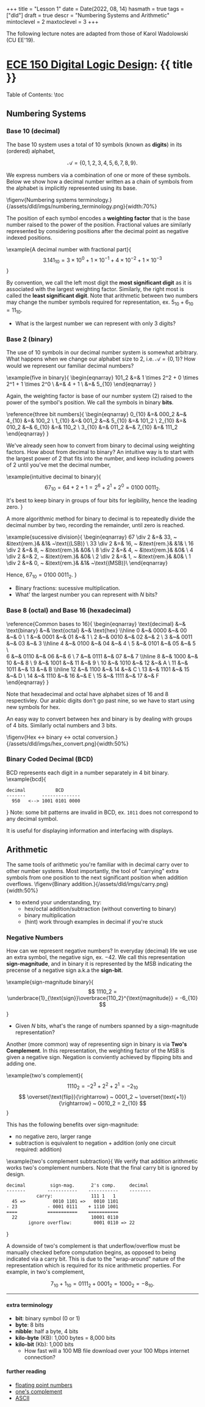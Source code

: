 +++
title = "Lesson 1"
date = Date(2022, 08, 14)
hasmath = true
tags = ["dld"]
draft = true
descr = "Numbering Systems and Arithmetic"
mintoclevel = 2
maxtoclevel = 3
+++

The following lecture notes are adapted from 
those of Karol Wadolowski (CU EE'19).
# [ECE 150 Digital Logic Design](/teaching/dld): {{ title }}

Table of Contents:
\toc

## Numbering Systems
### Base 10 (decimal)

The base 10 system uses a total of 10 symbols (known as **digits**) in its (ordered) alphabet,

$$ \mathcal{A} = \{0, 1, 2, 3, 4, 5, 6, 7 ,8, 9\}.$$

We express numbers via a combination of one or more of these symbols. Below we show how
a decimal number written as a chain of symbols from the alphabet is implicitly represented 
using its base.

<!-- \example{A decimal integer}{ -->
<!-- $$ -->
<!--     1209_{10} = 1 \times 10^3 + 2 \times 10^2 + 0 \times 10^1 + 9 \times 10^0  -->
<!-- $$ -->
<!-- } -->
\figenv{Numbering systems terminology.}{/assets/dld/imgs/numbering_terminology.png}{width:70%}

The position of each symbol encodes a **weighting factor** that is the base number 
raised to the power of the position. Fractional values are similarly represented by 
considering positions after the decimal point as negative indexed positions.

\example{A decimal number with fractional part}{
$$
    3.141_{10} = 3 \times 10^0 + 1 \times 10^{-1} + 4 \times 10^{-2} + 1 \times 10^{-3}
$$
}

By convention, we call the left most digit the **most significant digit** as it
is associated with the largest weighting factor. Similarly, the right most is
called the **least significant digit**. Note that arithmetic between two numbers 
may change the number symbols required for representation, ex. $5_{10} + 6_{10} = 11_{10}$.

- What is the largest number we can represent with only 3 digits?

### Base 2 (binary)
The use of 10 symbols in our decimal number system is somewhat arbitrary. 
What happens when we change our alphabet size to 2, i.e. $\mathcal{A} =
\{0,1\}$? How would we represent our familiar decimal numbers? 

\example{five in binary}{
    \begin{eqnarray}
    101_2 &=& 1 \times 2^2 + 0 \times 2^1 + 1 \times 2^0 \\
          &=& 4 + 1 \\
          &=& 5_{10}
    \end{eqnarray}
}

Again, the weighting factor is base of our number system (2) raised to 
the power of the symbol's position.
We call the symbols in binary **bits**.

\reference{three bit numbers}{
    \begin{eqnarray}
    0_{10} &=& 000_2 &~& 4_{10} &=& 100_2 \\
    1_{10} &=& 001_2 &~& 5_{10} &=& 101_2 \\
    2_{10} &=& 010_2 &~& 6_{10} &=& 110_2 \\
    3_{10} &=& 011_2 &~& 7_{10} &=& 111_2 
    \end{eqnarray}
}

We've already seen how to convert from binary to decimal using 
weighting factors. How about from decimal to binary? An intuitive way 
is to start with the largest power of 2 that fits into the number, and keep including powers of 2 until you've met the decimal number, 

\example{intuitive decimal to binary}{
$$ 67_{10} = 64 + 2 + 1 = 2^6 + 2^1 + 2^0 = 0100~0011_2.$$

It's best to keep binary in groups of four bits for legibility, hence the leading zero.
}

A more algorithmic method for binary to decimal is to repeatedly divide
the decimal number by two, recording the remainder, until zero is reached.

\example{sucessive division}{
    \begin{eqnarray}
    67 \div 2 &=& 33, ~ &\text{rem.}& &1& ~\text{(LSB)} \\
    33 \div 2 &=& 16, ~ &\text{rem.}& &1& \\
    16 \div 2 &=& 8, ~  &\text{rem.}& &0& \\
    8 \div 2 &=& 4, ~  &\text{rem.}&  &0& \\
    4 \div 2 &=& 2, ~  &\text{rem.}&  &0& \\
    2 \div 2 &=& 1, ~  &\text{rem.}&  &0& \\
    1 \div 2 &=& 0, ~  &\text{rem.}&  &1& ~\text{(MSB)}\\
    \end{eqnarray}

Hence, $67_{10} = 0100~0011_2$.
}

- Binary fractions: sucessive multiplication.
- What' the largest number you can represent with $N$ bits?

### Base 8 (octal) and Base 16 (hexadecimal)
\reference{Common bases to 16}{
    \begin{eqnarray}
    \text{decimal} &~& \text{binary} &~& \text{octal} &~& \text{hex} \\\hline
    0  &~& 0000 &~& 00 &~& 0 \\
    1  &~& 0001 &~& 01 &~& 1 \\
    2  &~& 0010 &~& 02 &~& 2 \\
    3  &~& 0011 &~& 03 &~& 3 \\\hline
    4  &~& 0100 &~& 04 &~& 4 \\
    5  &~& 0101 &~& 05 &~& 5 \\    
    6  &~& 0110 &~& 06 &~& 6 \\
    7  &~& 0111 &~& 07 &~& 7 \\\hline
    8  &~& 1000 &~& 10 &~& 8 \\
    9  &~& 1001 &~& 11 &~& 9 \\
    10 &~& 1010 &~& 12 &~& A \\
    11 &~& 1011 &~& 13 &~& B \\\hline
    12 &~& 1100 &~& 14 &~& C \\
    13 &~& 1101 &~& 15 &~& D \\
    14 &~& 1110 &~& 16 &~& E \\
    15 &~& 1111 &~& 17 &~& F 
    \end{eqnarray}
}

Note that hexadecimal and octal have alphabet sizes of 16 and 8 respectivley.
Our arabic digits don't go past nine, so we have to start using new symbols for hex.

An easy way to convert between hex and binary is by dealing with groups of 4 bits. Similarly octal numbers and 3 bits.

\figenv{Hex <-> binary <-> octal conversion.}{/assets/dld/imgs/hex_convert.png}{width:50%}

### Binary Coded Decimal (BCD)
BCD represents each digit in a number separately in 4 bit binary.
\example{bcd}{
```
decimal           BCD
-------      --------------
  950   <--> 1001 0101 0000
```
}
Note: some bit patterns are invalid in BCD, ex. `1011` does not 
correspond to any decimal symbol.

It is useful for displaying information and interfacing with displays.

## Arithmetic
The same tools of arithmetic you're familiar with in decimal carry over to other number systems.
Most importantly, the tool of "carrying" extra symbols from one position to the next significant 
position when addition overflows.
\figenv{Binary addition.}{/assets/dld/imgs/carry.png}{width:50%}

- to extend your understanding, try:
    * hex/octal addition/subtraction (without converting to binary)
    * binary multiplication
    * (hint) work through examples in decimal if you're stuck

### Negative Numbers
How can we represent negative numbers? In everyday (decimal) life we use an 
extra symbol, the negative sign, ex. $-42$. We call this representation 
**sign-magnitude**, and in binary it is represented by the MSB indicating 
the precense of a negative sign a.k.a the **sign-bit**.

\example{sign-magnitude binary}{
$$
1110_2 = \underbrace{1}_{\text{sign}}\overbrace{110_2}^{\text{magnitude}} = -6_{10}
$$
}

- Given $N$ bits, what's the range of numbers spanned by a sign-magnitude representation?

Another (more common) way of representing sign in binary is via **Two's
Complement**. In this representation, the weighting factor of the MSB is given
a negative sign. Negation is conviently achieved by flipping bits and adding one.

\example{two's complement}{
$$
1110_2 = -2^3 + 2^2 + 2^1 = -2_{10}
$$
$$
\overset{\text{flip}}{\rightarrow} ~ 0001_2 ~ 
\overset{\text{+1}}{\rightarrow} ~ 0010_2 = 2_{10}
$$
}

This has the following benefits over sign-magnitude:
- no negative zero, larger range 
- subtraction is equivalent to negation + addition (only one circuit required: addition)

\example{two's complement subtraction}{
We verify that addition arithmetic works two's complement numbers.
Note that the final carry bit is ignored by design.
```
decimal         sign-mag.      2's comp.     decimal
-------        -----------    -----------    --------
           carry:              111 1   1
  45 =>          0010 1101 =>   0010 1101 
- 23           - 0001 0111    + 1110 1001
====           ===========    ===========
  22                           10001 0110
        ignore overflow:        0001 0110 => 22
```
}

A downside of two's complement is that underflow/overflow must be manually 
checked before computation begins, as opposed to being indicated via a carry bit.
This is due to the "wrap-around" nature of the representation which is 
required for its nice arithmetic properties. For example, in two's complement,

$$7_{10} + 1_{10} = 0111_2 + 0001_2 = 1000_2 = -8_{10}.$$

--------------------------------

#### extra terminology
- **bit**: binary symbol (0 or 1)
- **byte**: 8 bits
- **nibble**: half a byte, 4 bits
- **kilo-byte** (KB): 1,000 bytes = 8,000 bits
- **kilo-bit** (Kb): 1,000 bits
    - How fast will a 100 MB file download over your 100 Mbps internet connection?

#### further reading
- [floating point numbers](https://en.wikipedia.org/wiki/Floating-point_arithmetic)
- [one's complement](https://en.wikipedia.org/wiki/Ones%27_complement)
- [ASCII](https://en.wikipedia.org/wiki/ASCII)


